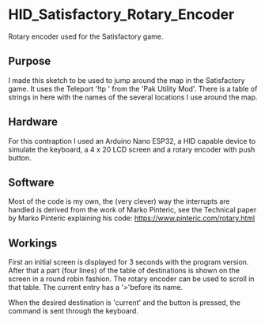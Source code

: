 # HID_Satisfactory_Rotary_Encoder
Rotary encoder used for the Satisfactory game.

## Purpose
I made this sketch to be used to jump around the map in the Satisfactory game. It uses the Teleport '!tp ' from the 'Pak Utility Mod'. There is a table of strings in here with the names of the several locations I use around the map.

## Hardware
For this contraption I used an Arduino Nano ESP32, a HID capable device to simulate the keyboard, a 4 x 20 LCD screen and a rotary encoder with push button.

## Software
Most of the code is my own, the (very clever) way the interrupts are handled is derived from the work of Marko Pinteric, see the Technical paper by Marko Pinteric explaining his code: https://www.pinteric.com/rotary.html 

## Workings
First an initial screen is displayed for 3 seconds with the program version. After that a part (four lines) of the table of destinations is shown on the screen in a round robin fashion. The rotary encoder can be used to scroll in that table. The current entry has a '>'before its name.

When the desired destination is 'current' and the button is pressed, the command is sent through the keyboard.


